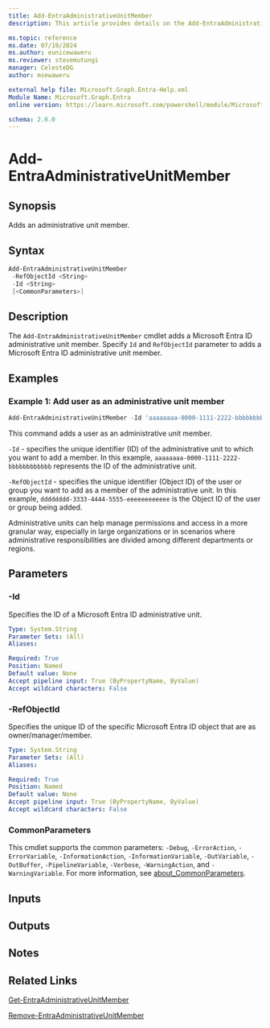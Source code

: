 ```yaml
---
title: Add-EntraAdministrativeUnitMember
description: This article provides details on the Add-EntraAdministrativeUnitMember command.

ms.topic: reference
ms.date: 07/19/2024
ms.author: eunicewaweru
ms.reviewer: stevemutungi
manager: CelesteDG
author: msewaweru

external help file: Microsoft.Graph.Entra-Help.xml
Module Name: Microsoft.Graph.Entra
online version: https://learn.microsoft.com/powershell/module/Microsoft.Graph.Entra/Add-EntraAdministrativeUnitMember

schema: 2.0.0
---
```


# Add-EntraAdministrativeUnitMember

## Synopsis

Adds an administrative unit member.

## Syntax

```powershell
Add-EntraAdministrativeUnitMember 
 -RefObjectId <String> 
 -Id <String> 
 [<CommonParameters>]
```

## Description

The `Add-EntraAdministrativeUnitMember` cmdlet adds a Microsoft Entra ID administrative unit member. Specify `Id` and `RefObjectId` parameter to adds a Microsoft Entra ID administrative unit member.

## Examples

### Example 1: Add user as an administrative unit member

```powershell
Add-EntraAdministrativeUnitMember -Id 'aaaaaaaa-0000-1111-2222-bbbbbbbbbbbb' -RefObjectId 'dddddddd-3333-4444-5555-eeeeeeeeeeee'
```

This command adds a user as an administrative unit member.

`-Id` - specifies the unique identifier (ID) of the administrative unit to which you want to add a member. In this example, `aaaaaaaa-0000-1111-2222-bbbbbbbbbbbb` represents the ID of the administrative unit.

`-RefObjectId` - specifies the unique identifier (Object ID) of the user or group you want to add as a member of the administrative unit. In this example, `dddddddd-3333-4444-5555-eeeeeeeeeeee` is the Object ID of the user or group being added.

Administrative units can help manage permissions and access in a more granular way, especially in large organizations or in scenarios where administrative responsibilities are divided among different departments or regions.

## Parameters

### -Id

Specifies the ID of a Microsoft Entra ID administrative unit.

```yaml
Type: System.String
Parameter Sets: (All)
Aliases:

Required: True
Position: Named
Default value: None
Accept pipeline input: True (ByPropertyName, ByValue)
Accept wildcard characters: False
```

### -RefObjectId

Specifies the unique ID of the specific Microsoft Entra ID object that are as owner/manager/member.

```yaml
Type: System.String
Parameter Sets: (All)
Aliases:

Required: True
Position: Named
Default value: None
Accept pipeline input: True (ByPropertyName, ByValue)
Accept wildcard characters: False
```

### CommonParameters

This cmdlet supports the common parameters: `-Debug`, `-ErrorAction`, `-ErrorVariable`, `-InformationAction`, `-InformationVariable`, `-OutVariable`, `-OutBuffer`, `-PipelineVariable`, `-Verbose`, `-WarningAction`, and `-WarningVariable`. For more information, see [about_CommonParameters](https://go.microsoft.com/fwlink/?LinkID=113216).

## Inputs

## Outputs

## Notes

## Related Links

[Get-EntraAdministrativeUnitMember](Get-EntraAdministrativeUnitMember.md)

[Remove-EntraAdministrativeUnitMember](Remove-EntraAdministrativeUnitMember.md)
